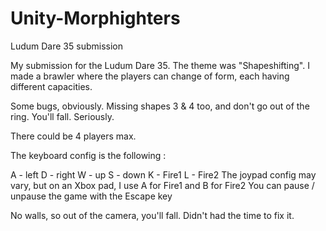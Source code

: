 # Unity-Morphighters
Ludum Dare 35 submission

My submission for the Ludum Dare 35. The theme was "Shapeshifting". I made a brawler where the players can change of form, each having different capacities.

Some bugs, obviously. Missing shapes 3 & 4 too, and don't go out of the ring. You'll fall. Seriously.

There could be 4 players max.

The keyboard config is the following :

A - left
D - right
W - up
S - down
K - Fire1
L - Fire2
The joypad config may vary, but on an Xbox pad, I use A for Fire1 and B for Fire2
You can pause / unpause the game with the Escape key

No walls, so out of the camera, you'll fall. Didn't had the time to fix it.